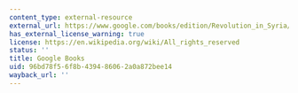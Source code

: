 ```yaml
---
content_type: external-resource
external_url: https://www.google.com/books/edition/Revolution_in_Syria/Im8yEAAAQBAJ?hl=en&gbpv=1
has_external_license_warning: true
license: https://en.wikipedia.org/wiki/All_rights_reserved
status: ''
title: Google Books
uid: 96bd78f5-6f8b-4394-8606-2a0a872bee14
wayback_url: ''
---
```

